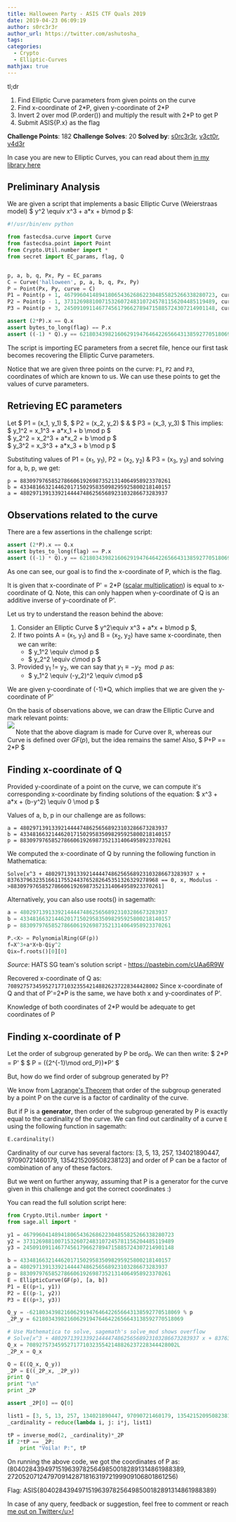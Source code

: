 ```yaml
---
title: Halloween Party - ASIS CTF Quals 2019
date: 2019-04-23 06:09:19
author: s0rc3r3r
author_url: https://twitter.com/ashutosha_
tags:
categories:
  - Crypto
  - Elliptic-Curves
mathjax: true
---
```


tl;dr
1. Find Elliptic Curve parameters from given points on the curve
2. Find x-coordinate of 2\*P, given y-coordinate of 2\*P
3. Invert 2 over mod (P.order()) and multiply the result with 2\*P to get P
5. Submit ASIS{P.x} as the flag

<!--more-->

**Challenge Points**: 182
**Challenge Solves**: 20
**Solved by**: [s0rc3r3r](https://twitter.com/ashutosha_), [v3ct0r](https://twitter.com/__v3ct0r__), [v4d3r](https://twitter.com/sayoojsamuel)

In case you are new to Elliptic Curves, you can read about them <u>[in my library here](https://github.com/ashutosh1206/Crypton/tree/master/Elliptic-Curves)</u>

## Preliminary Analysis

We are given a script that implements a basic Elliptic Curve (Weierstraas model)
$ y^2 \equiv x^3 + a*x + b\mod p $:

```python
#!/usr/bin/env python

from fastecdsa.curve import Curve
from fastecdsa.point import Point
from Crypto.Util.number import *
from secret import EC_params, flag, Q


p, a, b, q, Px, Py = EC_params
C = Curve('halloween', p, a, b, q, Px, Py)
P = Point(Px, Py, curve = C)
P1 = Point(p + 1, 467996041489418065436268622304855825266338280723, curve = C)
P2 = Point(p - 1, 373126988100715326072483107245781156204485119489, curve = C)
P3 = Point(p + 3, 245091091146774561796627894715885724307214901148, curve = C)

assert (2*P).x == Q.x
assert bytes_to_long(flag) == P.x
assert ((-1) * Q).y == 621803439821606291947646422656643138592770518069
```
The script is importing EC parameters from a secret file, hence our first task becomes recovering the
Elliptic Curve parameters.

Notice that we are given three points on the curve: `P1`, `P2` and `P3`, coordinates of which are known to us.
We can use these points to get the values of curve parameters.


## Retrieving EC parameters
Let $ P1 = (x_1, y_1) $, $ P2 = (x_2, y_2) $ & $ P3 = (x_3, y_3) $
This implies:
$ y_1^2 = x_1^3 + a\*x_1 + b \mod p $  
$ y_2^2 = x_2^3 + a\*x_2 + b \mod p $  
$ y_3^2 = x_3^3 + a\*x_3 + b \mod p $  

Substituting values of P1 = (x<sub>1</sub>, y<sub>1</sub>), P2 = (x<sub>2</sub>, y<sub>2</sub>) & P3 = (x<sub>3</sub>, y<sub>3</sub>) and solving for a, b, p, we get:
```
p = 883097976585278660619269873521314064958923370261
b = 433481663214462017150295835098295925800218140157
a = 48029713913392144447486256568923103286673283937
```


## Observations related to the curve
There are a few assertions in the challenge script:

```python
assert (2*P).x == Q.x
assert bytes_to_long(flag) == P.x
assert ((-1) * Q).y == 621803439821606291947646422656643138592770518069
```
As one can see, our goal is to find the x-coordinate of P, which is the flag.

It is given that x-coordinate of P' = 2\*P (<u>[scalar multiplication](https://github.com/ashutosh1206/Crypton/tree/master/Elliptic-Curves#scalar-multiplication)</u>) is equal to x-coordinate of Q. Note, this can
only happen when y-coordinate of Q is an additive inverse of y-coordinate of P'.

Let us try to understand the reason behind the above:
1. Consider an Elliptic Curve $ y^2\equiv x^3 + a*x + b\mod p $,
2. If two points A = (x<sub>1</sub>, y<sub>1</sub>) and B = (x<sub>2</sub>, y<sub>2</sub>) have same x-coordinate, then we can write:
   + $ y_1^2 \equiv c\mod p $  
   + $ y_2^2 \equiv c\mod p $
3. Provided y<sub>1</sub> != y<sub>2</sub>, we can say that $y_1 \equiv -y_2 \mod p$ as:
   + $ y_1^2 \equiv (-y_2)^2 \equiv c\mod p$

We are given y-coordinate of (-1)\*Q, which implies that we are given the y-coordinate of P'

On the basis of observations above, we can draw the Elliptic Curve and mark relevant points:  
<img src="1.png" align="left">  

Note that the above diagram is made for Curve over $\mathbb{R}$, whereas our Curve is defined over $GF(p)$,
but the idea remains the same! Also, $ P+P == 2*P $

## Finding x-coordinate of Q
Provided y-coordinate of a point on the curve, we can compute it's corresponding x-coordinate by finding
solutions of the equation: $ x^3 + a\*x + (b-y^2) \equiv 0 \mod p $

Values of a, b, p in our challenge are as follows:
```
a = 48029713913392144447486256568923103286673283937
b = 433481663214462017150295835098295925800218140157
p = 883097976585278660619269873521314064958923370261
```

We computed the x-coordinate of Q by running the following function in Mathematica:
```
Solve[x^3 + 48029713913392144447486256568923103286673283937 x + 837637963235166117552443765282645351326329278968 == 0, x, Modulus ->883097976585278660619269873521314064958923370261]
```

Alternatively, you can also use roots() in sagemath:
```python
a = 48029713913392144447486256568923103286673283937
b = 433481663214462017150295835098295925800218140157
p = 883097976585278660619269873521314064958923370261

P.<X> = PolynomialRing(GF(p))
f=X^3+a*X+b-Qiy^2
Qix=f.roots()[0][0]
```
*Source*: HATS SG team's solution script - <u>https://pastebin.com/cUAa6R9W</u>

Recovered x-coordinate of Q as: `708927573459527177103235542148826237228344428002`
Since x-coordinate of Q and that of P'=2\*P is the same, we have both x and y-coordinates of P'.

Knowledge of both coordinates of 2\*P would be adequate to get coordinates of P

## Finding x-coordinate of P

Let the order of subgroup generated by P be ord<sub>P</sub>. We can then write:
$ 2\*P = P' $
$ P = ({2^{-1}\mod ord_P})\*P' $

But, how do we find order of subgroup generated by P?  

We know from <u>[Lagrange's Theorem](https://en.wikipedia.org/wiki/Lagrange%27s_theorem_%28group_theory%29)</u> that order of the subgroup generated by a point P on the curve is a factor of cardinality of the curve.

But if P is a **generator**, then order of the subgroup generated by P is exactly equal to the cardinality of
the curve. We can find out cardinality of a curve `E` using the following function in sagemath:
```python
E.cardinality()
```

Cardinality of our curve has several factors: [3, 5, 13, 257, 134021890447, 97090721460179,
1354215209508238123] and order of P can be a factor of combination of any of these factors.

But we went on further anyway, assuming that P is a generator for the curve given in this challenge and got
the correct coordinates :)

You can read the full solution script here:
```python
from Crypto.Util.number import *
from sage.all import *

y1 = 467996041489418065436268622304855825266338280723
y2 = 373126988100715326072483107245781156204485119489
y3 = 245091091146774561796627894715885724307214901148

b = 433481663214462017150295835098295925800218140157
a = 48029713913392144447486256568923103286673283937
p = 883097976585278660619269873521314064958923370261
E = EllipticCurve(GF(p), [a, b])
P1 = E((p+1, y1))
P2 = E((p-1, y2))
P3 = E((p+3, y3))

Q_y = -621803439821606291947646422656643138592770518069 % p
_2P_y = 621803439821606291947646422656643138592770518069

# Use Mathematica to solve, sagemath's solve_mod shows overflow
# Solve[x^3 + 48029713913392144447486256568923103286673283937 x + 837637963235166117552443765282645351326329278968 == 0, x, Modulus ->883097976585278660619269873521314064958923370261]
Q_x = 708927573459527177103235542148826237228344428002L
_2P_x = Q_x

Q = E((Q_x, Q_y))
_2P = E((_2P_x, _2P_y))
print Q
print "\n"
print _2P

assert _2P[0] == Q[0]

list1 = [3, 5, 13, 257, 134021890447, 97090721460179, 1354215209508238123]
_cardinality = reduce(lambda i, j: i*j, list1)

tP = inverse_mod(2, _cardinality)*_2P
if 2*tP == _2P:
    print "Voila! P:", tP
```

On running the above code, we got the coordinates of P as: (804028439497151963978256498500182891314861988389, 272052071247970914287181631972199909106801861256)

Flag: ASIS{804028439497151963978256498500182891314861988389}

In case of any query, feedback or suggestion, feel free to comment or reach <u>[me out on Twitter](https://twitter.com/ashutosha_)</u>!
